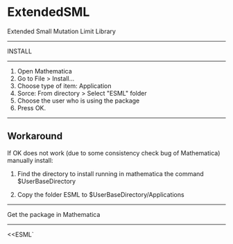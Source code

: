 # ExtendedSML
Extended Small Mutation Limit Library

************************************************
INSTALL
************************************************

1. Open Mathematica
2. Go to File > Install...
3. Choose type of item: Application
4. Sorce: From directory > Select "ESML" folder
5. Choose the user who is using the package 
6. Press OK.

---------------
Workaround
---------------
If OK does not work (due to some consistency check bug of Mathematica) manually install:

1. Find the directory to install running in mathematica the command
$UserBaseDirectory

2. Copy the folder ESML to 
$UserBaseDirectory/Applications


*************************************************
Get the package in Mathematica
************************************************
<<ESML`
